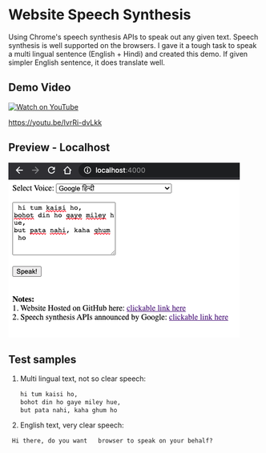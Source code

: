# Website Speech Synthesis
Using Chrome's speech synthesis APIs to speak out any given text. Speech synthesis is well supported on the browsers. I gave it a tough task to speak a multi lingual sentence (English + Hindi) and created this demo. If given simpler English sentence, it does translate well.


## Demo Video

[![Watch on YouTube](https://img.youtube.com/vi/IvrRi-dvLkk/hqdefault.jpg)](https://youtu.be/41fpw9t4aL8)

https://youtu.be/IvrRi-dvLkk

## Preview - Localhost

![Preview](https://github.com/vishwarajanand/WebsiteSpeechSynthesis/blob/master/demos/preview.png?raw=true "Preview")

## Test samples
1. Multi lingual text, not so clear speech:

    ```
    hi tum kaisi ho, 
    bohot din ho gaye miley hue,
    but pata nahi, kaha ghum ho
    ```

2. English text, very clear speech:

```
 Hi there, do you want   browser to speak on your behalf?
```

